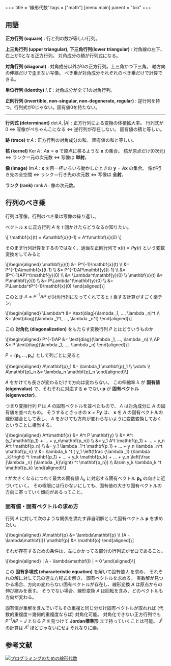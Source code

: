 +++
title = '線形代数'
tags = ["math"]
[menu.main]
  parent = "bio"
+++

## 用語

**正方行列 (square)**
:   行と列の数が等しい行列。

**上三角行列 (upper triangular)**, **下三角行列(lower triangular)**
:   対角線の左下、右上が0となる正方行列。
    対角成分の積が行列式になる。

**対角行列 (diagonal)**
:   対角成分以外が0の正方行列。上三角かつ下三角。
    軸方向の伸縮だけで歪まない写像。
    べき乗が対角成分それぞれのべき乗だけで計算できる。

**単位行列 (identity)** $I, E$
:   対角成分が全て1の対角行列。

**正則行列 (invertible, non-singular, non-degenerate, regular)**
:   逆行列を持つ。行列式が0じゃない。固有値0を持たない。

------------------------------------------------------------------------

**行列式 (determinant)** $\text{det}\, A, |A|$
:   正方行列による変換の体積拡大率。
    行列式が0 ⇔ 写像がぺちゃんこになる ⇔ 逆行列が存在しない。
    固有値の積と等しい。

**跡 (trace)** $\text{tr}\, A$
:   正方行列の対角成分の和。
    固有値の和と等しい。

**核 (kernel)** $\text{Ker}\, A$
:   $A\mathbf{x} = \mathbf{o}$ で原点に移るような
    $\mathbf{x}$ の集合。 核が原点だけ(0次元) ⇔ ランク＝元の次元数 ⇔ 写像は **単射**。

**像 (image)** $\text{Im}\, A$
:   $\mathbf{x}$ を目一杯いろいろ動かしたときの
    $\mathbf{y} = A\mathbf{x}$ の集合。
    像が行き先の全空間 ⇔ ランク＝行き先の次元数 ⇔ 写像は **全射**。

**ランク (rank)** $\text{rank}\, A$
:   像の次元数。

## 行列のべき乗

行列は写像。行列のべき乗は写像の繰り返し。

ベクトル $\mathbf{x}$ に正方行列 $A$ を
$t$ 回かけたらどうなるか知りたい。

<div>\[
\mathbf{x}(t) = A\mathbf{x}(t-1) = A^t\mathbf{x}(0)
\]</div>

そのまま行列計算をするのではなく、適当な正則行列で
$\mathbf{x}(t) = P\mathbf{y}(t)$ という変数変換をしてみると

<div>\[\begin{aligned}
\mathbf{y}(t) &= P^{-1}\mathbf{x}(t) \\
              &= P^{-1}A\mathbf{x}(t-1) \\
              &= P^{-1}AP\mathbf{y}(t-1) \\
              &= (P^{-1}AP)^t\mathbf{y}(0) \\
              &= \Lambda^t\mathbf{y}(0) \\
\mathbf{x}(t) &= P\mathbf{y}(t) \\
              &= P\Lambda^t\mathbf{y}(0) \\
              &= P\Lambda^tP^{-1}\mathbf{x}(0)
\end{aligned}\]</div>

このとき $\Lambda = P^{-1}AP$ が対角行列になってくれてると
$t$ 乗する計算がすごく楽チン。

<div>\[\begin{aligned}
\Lambda^t &= \text{diag}(\lambda _1, ..., \lambda _n)^t \\
          &= \text{diag}(\lambda _1^t, ..., \lambda _n^t)
\end{aligned}\]</div>

この **対角化 (diagonalization)** をもたらす変換行列 $P$ とはどういうものか

<div>\[\begin{aligned}
P^{-1}AP &= \text{diag}(\lambda _1, ..., \lambda _n) \\
      AP &= P \text{diag}(\lambda _1, ..., \lambda _n)
\end{aligned}\]</div>

$P = (\mathbf{p}_1, ..., \mathbf{p}_n)$ として列ごとに見ると

<div>\[\begin{aligned}
A\mathbf{p}_1 &= \lambda_1 \mathbf{p}_1 \\
\vdots \\
A\mathbf{p}_n &= \lambda_n \mathbf{p}_n
\end{aligned}\]</div>

$A$ をかけても長さが変わるだけで方向は変わらない。
この伸縮率 $\lambda$ が **固有値 (eigenvalue)** で、それぞれに対応する
$\mathbf{o}$ でない $\mathbf{p}$ が **固有ベクトル (eigenvector)**。

つまり変換行列 $P$ は $A$ の固有ベクトルを並べたもので、
$\Lambda$ は対角成分に $A$ の固有値を並べたもの。
そうするとさっきの $\mathbf{x} = P\mathbf{y}$ は、
$\mathbf{x}$ を $A$ の固有ベクトルの線形結合として表し、
$A$ をかけても方向が変わらないように変数変換しておくということに相当する。

<div>\[\begin{aligned}
A^t\mathbf{x} &= A^t P \mathbf{y} \\
              &= A^t (y_1\mathbf{p_1} + ... + y_n\mathbf{p_n}) \\
              &= y_1 A^t \mathbf{p_1} + ... + y_n A^t \mathbf{p_n} \\
              &= y_1 \lambda _1^t \mathbf{p_1} + ... + y_n \lambda _n^t \mathbf{p_n} \\
              &= \lambda_k ^t (
                   y_1 \left(\frac {\lambda _1} {\lambda _k}\right) ^t \mathbf{p_1}
                   + ... + y_k \mathbf{p_k}
                   + ... + y_n \left(\frac {\lambda _n} {\lambda _k}\right) ^t \mathbf{p_n}) \\
              &\sim y_k \lambda_k ^t \mathbf{p_k}
\end{aligned}\]</div>

$t$ が大きくなるにつれて最大の固有値 $\lambda_k$
に対応する固有ベクトル $\mathbf{p_k}$ の向きに近づいていく。
その極限には行かないにしても、固有値の大きな固有ベクトルの方向に寄っていく傾向があるってこと。


### 固有値・固有ベクトルの求め方

行列 $A$ に対して次のような関係を満たす非自明解として固有ベクトル $\mathbf{p}$ を求めたい。

<div>\[\begin{aligned}
A\mathbf{p} &= \lambda\mathbf{p} \\
(A - \lambda\mathbf{I}) \mathbf{p} &= \mathbf{o}
\end{aligned}\]</div>

それが存在するための条件は、左にかかってる部分の行列式がゼロであること。

<div>\[\begin{aligned}
| A - \lambda\mathbf{I} | = 0
\end{aligned}\]</div>

この **固有多項式 (characteristic equation)** を解いて固有値 $\lambda$ を求め、
それぞれの解に対して元の連立方程式を解き、 固有ベクトルを求める。
実数解が見つかる場合、方向の変わらない固有ベクトルが存在し、線形変換 $A$ は原点からの伸び縮みを表す。
そうでない場合、線形変換 $A$ は回転を含み、どのベクトルも方向が変わる。

固有値が重解を含んでいてもその重複と同じ分だけ固有ベクトルが取れれば
(代数的重複度＝幾何的重複度ならば) 対角化可能。
対角化できない正方行列でも $P^{-1}AP = J$ となる $P$ を見つけて
**Jordan標準形** まで持っていくことは可能。
$J^t$ の計算は $\Lambda^t$ ほどじゃないにせよそれなりに楽。


## 参考文献

<a href="http://www.amazon.co.jp/exec/obidos/ASIN/4274065782/heavywatal-22/" rel="nofollow" target="_blank"><img src="http://ecx.images-amazon.com/images/I/51QTY7RSFRL._SX160_.jpg" alt="プログラミングのための線形代数" /></a>
